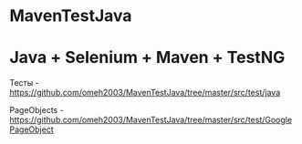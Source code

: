 # MavenTestJava
# Java + Selenium + Maven + TestNG

Тесты - https://github.com/omeh2003/MavenTestJava/tree/master/src/test/java

PageObjects - https://github.com/omeh2003/MavenTestJava/tree/master/src/test/GooglePageObject

